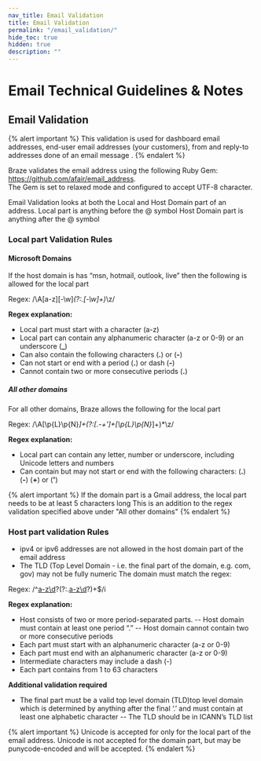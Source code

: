 ```yaml
---
nav_title: Email Validation 
title: Email Validation
permalink: "/email_validation/"
hide_toc: true
hidden: true
description: ""
---
```


# Email Technical Guidelines & Notes

## Email Validation

{% alert important %}
This validation is used for dashboard email addresses, end-user email addresses (your customers), from and reply-to addresses done of an email message .
{% endalert %}

Braze validates the email address using the following Ruby Gem: https://github.com/afair/email_address.  
The Gem is set to relaxed mode and configured to accept UTF-8 character.

Email Validation looks at both the Local and Host Domain part of an address.
Local part is anything before the @ symbol
Host Domain part is anything after the @ symbol


### Local part Validation Rules
#### Microsoft Domains
If the host domain is has “msn, hotmail, outlook, live” then the following is allowed for the local part

Regex: /\A[a-z][\-\w]*(?:\.[\-\w]+)*\z/

**Regex explanation:**
- Local part must start with a character (a-z)
- Local part can contain any alphanumeric character (a-z or 0-9) or an underscore (**_**)
- Can also contain the following characters (**.**) or (**-**)
- Can not start or end with a period (**.**) or dash (**-**)
- Cannot contain two or more consecutive periods (**.**)


##### All other domains
For all other domains, Braze allows the following for the local part

Regex: /\A[\p\{L}\p\{N}_]+(?:[\.\-\+\']+[\p\{L}\p\{N}_]+)*\z/

**Regex explanation:**
- Local part can contain any letter, number or underscore, including Unicode letters and numbers
- Can contain but may not start or end with the following characters: (**.**) (**-**) (**+**) or (**'**)

{% alert important %}
If the domain part is a Gmail address, the local part needs to be at least 5 characters long
This is an addition to the regex validation specified above under "All other domains"
{% endalert %}


### Host part validation Rules
- ipv4 or ipv6 addresses are not allowed in the host domain part of the email address
- The TLD (Top Level Domain - i.e. the final part of the domain, e.g.  com, gov) may not be fully numeric
The domain must match the regex: 

Regex: /^[a-z\d](?:[a-z\d-]{0,61}[a-z\d])?(?:\.[a-z\d](?:[a-z\d-]{0,61}[a-z\d])?)+$/i

**Regex explanation:**

- Host consists of two or more period-separated parts. 
-- Host domain must contain at least one period “.”
-- Host domain cannot contain two or more consecutive periods
- Each part must start with an alphanumeric character (a-z or 0-9)
- Each part must end with an alphanumeric character (a-z or 0-9)
- Intermediate characters may include a dash (-)
- Each part contains from 1 to 63 characters

**Additional validation required** 
- The final part must be a valid top level domain (TLD)top level domain which is determined by anything after the final ‘.’ and must contain at least one alphabetic character
-- The TLD should be in ICANN’s TLD list 


{% alert important %}
Unicode is accepted for only for the local part of the email address.
Unicode is not accepted for the domain part, but may be punycode-encoded and will be accepted. 
{% endalert %}
